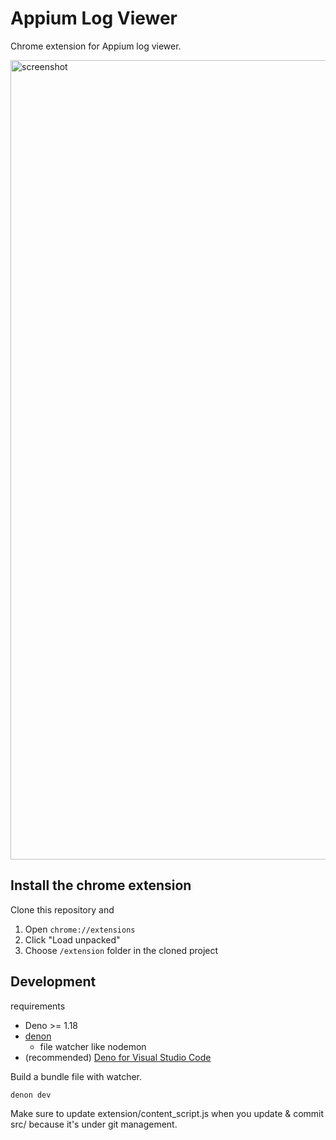 # Appium Log Viewer

Chrome extension for Appium log viewer.

<img width="1279" alt="screenshot" src="https://user-images.githubusercontent.com/16313897/152668647-f7adcea6-7363-4a4e-98cf-1b19ca8ccb53.png">


## Install the chrome extension

Clone this repository and

1. Open `chrome://extensions`
2. Click "Load unpacked"
3. Choose `/extension` folder in the cloned project

## Development

requirements

- Deno >= 1.18
- [denon](https://deno.land/x/denon)
  - file watcher like nodemon
- (recommended) [Deno for Visual Studio Code](https://marketplace.visualstudio.com/items?itemName=denoland.vscode-deno)

Build a bundle file with watcher.

```
denon dev
```

Make sure to update extension/content_script.js when you update & commit src/ because it's under git management.

